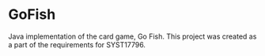 # GoFish
Java implementation of the card game, Go Fish. This project was created as a part of the requirements for SYST17796.
